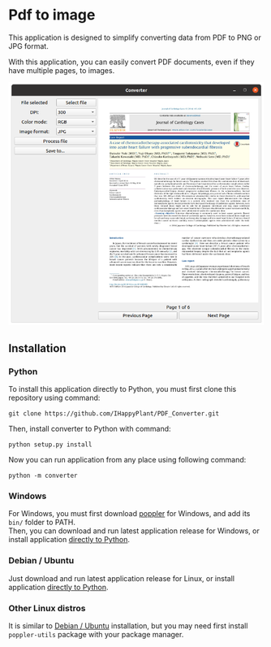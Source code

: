 # Pdf to image
This application is designed to simplify converting data from PDF to PNG or JPG 
format.  

With this application, you can easily convert PDF documents, even if they have 
multiple pages, to images.  

![PDF converter screenshot](imgs/pdf_converter_screenshot.png)

## Installation
### Python
To install this application directly to Python, you must first clone this
repository using 
command:
```commandline
git clone https://github.com/IHappyPlant/PDF_Converter.git
```
Then, install converter to Python with command:
```commandline
python setup.py install
```
Now you can run application from any place using following command:
```commandline
python -m converter
```
### Windows
For Windows, you must first download 
[poppler](https://blog.alivate.com.au/poppler-windows/) for Windows, and add its
```bin/``` folder to PATH.  
Then, you can download and run latest application release for Windows, or 
install application [directly to Python](#python).
 
 ### Debian / Ubuntu
 Just download and run latest application release for Linux, or install
 application [directly to Python](#python).
 
 ### Other Linux distros
 It is similar to [Debian / Ubuntu](#debian--ubuntu) installation, but you may
 need first install ```poppler-utils``` package with your package manager.
 
